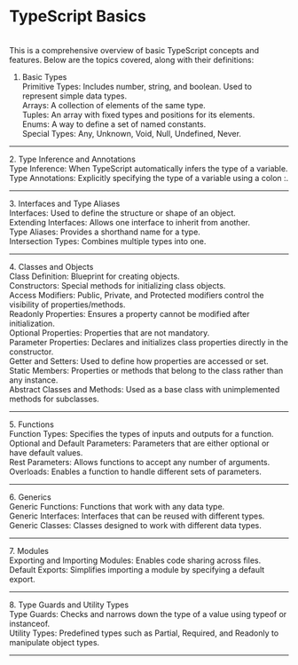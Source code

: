 <h1>TypeScript Basics</h1> <br>
This is a comprehensive overview of basic TypeScript concepts and features. Below are the topics covered, along with their definitions:

1. Basic Types <br>
Primitive Types: Includes number, string, and boolean. Used to represent simple data types.<br>
Arrays: A collection of elements of the same type.<br>
Tuples: An array with fixed types and positions for its elements.<br>
Enums: A way to define a set of named constants.<br>
Special Types: Any, Unknown, Void, Null, Undefined, Never.<br>
<hr>
2. Type Inference and Annotations<br>
Type Inference: When TypeScript automatically infers the type of a variable.<br>
Type Annotations: Explicitly specifying the type of a variable using a colon :.<br>
<hr>
3. Interfaces and Type Aliases<br>
Interfaces: Used to define the structure or shape of an object.<br>
Extending Interfaces: Allows one interface to inherit from another.<br>
Type Aliases: Provides a shorthand name for a type.<br>
Intersection Types: Combines multiple types into one.<br>
<hr>
4. Classes and Objects<br>
Class Definition: Blueprint for creating objects.<br>
Constructors: Special methods for initializing class objects.<br>
Access Modifiers: Public, Private, and Protected modifiers control the visibility of properties/methods.<br>
Readonly Properties: Ensures a property cannot be modified after initialization.<br>
Optional Properties: Properties that are not mandatory.<br>
Parameter Properties: Declares and initializes class properties directly in the constructor.<br>
Getter and Setters: Used to define how properties are accessed or set.<br>
Static Members: Properties or methods that belong to the class rather than any instance.<br>
Abstract Classes and Methods: Used as a base class with unimplemented methods for subclasses.<br>
<hr>
5. Functions<br>
Function Types: Specifies the types of inputs and outputs for a function.<br>
Optional and Default Parameters: Parameters that are either optional or have default values.<br>
Rest Parameters: Allows functions to accept any number of arguments.<br>
Overloads: Enables a function to handle different sets of parameters.<br>
<hr>
6. Generics<br>
Generic Functions: Functions that work with any data type.<br>
Generic Interfaces: Interfaces that can be reused with different types.<br>
Generic Classes: Classes designed to work with different data types.<br>
<hr>
7. Modules<br>
Exporting and Importing Modules: Enables code sharing across files.<br>
Default Exports: Simplifies importing a module by specifying a default export.<br>
<hr>
8. Type Guards and Utility Types<br>
Type Guards: Checks and narrows down the type of a value using typeof or instanceof.<br>
Utility Types: Predefined types such as Partial, Required, and Readonly to manipulate object types.<br>
<hr>
